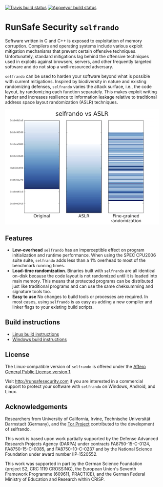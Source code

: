 [![Travis build status](https://travis-ci.org/immunant/selfrando.svg?branch=fix_papercuts)](https://travis-ci.org/immunant/selfrando) [![Appveyor build status](https://ci.appveyor.com/api/projects/status/wox374j8qrmg7dte/branch/master?svg=true)](https://ci.appveyor.com/project/thedataking/selfrando/branch/master)

# RunSafe Security `selfrando`

Software written in C and C++ is exposed to exploitation of memory corruption. Compilers and operating systems include various exploit mitigation mechanisms that prevent certain offensive techniques. Unfortunately, standard mitigations lag behind the offensive techniques used in exploits against browsers, servers, and other frequently targeted software and do not stop a well-resourced adversary.

`selfrando` can be used to harden your software beyond what is possible with current mitigations. Inspired by biodiversity in nature and existing randomizing defenses, `selfrando` varies the attack surface, i.e., the code layout, by randomizing each function separately. This makes exploit writing harder and increases resilience to information leakage relative to traditional address space layout randomization (ASLR) techniques.

![Comparing selfrando to ASLR](./selfrando-vs-aslr.png)  

## Features

- **Low-overhead** `selfrando` has an imperceptible effect on program initialization and runtime performance. When using the SPEC CPU2006 suite suite, `selfrando` adds less than a 1% overhead to most of the benchmark running times.
- **Load-time randomization**. Binaries built with `selfrando` are all identical on-disk because the code layout is not randomized until it is loaded into main memory. This means that protected programs can be distributed just like traditional programs and can use the same cheksumming and signature tools too.
- **Easy to use** No changes to build tools or processes are required. In most cases, using `selfrando` is as easy as adding a new compiler and linker flags to your existing build scripts.

## Build instructions

- [Linux build instructions](docs/linux-build-instructions.md)
- [Windows build instructions](docs/windows-build-instructions.md)

## License
The Linux-compatible version of `selfrando` is offered under the [Affero General Public License version 1](http://www.affero.org/oagpl.html).

Visit http://runsafesecurity.com if you are interested in a commercial support to protect your software with `selfrando` on Windows, Android, and Linux.

## Acknowledgements
Researchers from University of California, Irvine, Technische Universität Darmstadt (Germany), and the [Tor Project](https://blog.torproject.org/blog/selfrando-q-and-georg-koppen) contributed to the development of selfrando.

This work is based upon work partially supported by the Defense Advanced Research Projects Agency (DARPA) under contracts FA8750-15-C-0124,  FA8750-15-C-0085, and FA8750-10-C-0237 and by the National Science Foundation under award number IIP-1520552.

This work was supported in part by the German Science Foundation (project S2,  CRC 1119 CROSSING), the European Union's Seventh Framework Programme (609611, PRACTICE), and the German Federal Ministry of Education and Research within CRISP.
